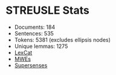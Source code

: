 STREUSLE Stats
==============

* Documents:          184
* Sentences:          535
* Tokens:            5381 (excludes ellipsis nodes)
* Unique lemmas:     1275
* [LexCat](LEXCAT.txt)
* [MWEs](MWES.txt)
* [Supersenses](SUPERSENSES.txt)
